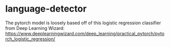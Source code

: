 # language-detector

The pytorch model is loosely based off of this logistic regression classifier from Deep Learning Wizard: https://www.deeplearningwizard.com/deep_learning/practical_pytorch/pytorch_logistic_regression/
